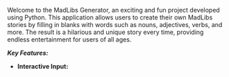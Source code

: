 Welcome to the MadLibs Generator, an exciting and fun project developed using Python. This application allows users to create their own MadLibs stories by filling in blanks with words such as nouns, adjectives, verbs, and more.  The result is a hilarious  and unique story  every time, providing endless entertainment  for users of all ages.

_**Key Features:**_

- **Interactive Input:**

